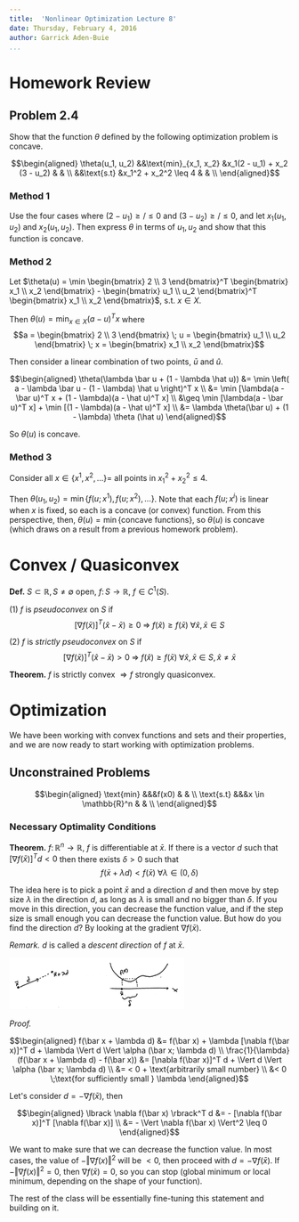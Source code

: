 ```yaml
---
title:  'Nonlinear Optimization Lecture 8'
date: Thursday, February 4, 2016
author: Garrick Aden-Buie
...
```


# Homework Review

## Problem 2.4

Show that the function $\theta$ defined by the following optimization problem is concave.

$$\begin{aligned}
\theta(u_1, u_2) &&\text{min}_{x_1, x_2} &x_1(2 - u_1) + x_2 (3 - u_2)	& 	& \\
&&\text{s.t}	&x_1^2 + x_2^2 \leq 4		&	& \\
\end{aligned}$$

### Method 1

Use the four cases where $(2 - u_1) \geq / \leq 0$ and $(3-u_2) \geq / \leq 0$, and let $x_1(u_1, u_2)$ and $x_2(u_1, u_2)$.
Then express $\theta$ in terms of $u_1, u_2$ and show that this function is concave.

### Method 2

Let $\theta(u) = \min \begin{bmatrix} 2 \\ 3 \end{bmatrix}^T \begin{bmatrix} x_1 \\ x_2 \end{bmatrix} - \begin{bmatrix} u_1 \\ u_2 \end{bmatrix}^T \begin{bmatrix} x_1 \\ x_2 \end{bmatrix}$, s.t. $x \in X$.

Then $\theta(u) = \min_{x \in X} (a - u)^T x$ where $$a = \begin{bmatrix} 2 \\ 3 \end{bmatrix} \; u = \begin{bmatrix} u_1 \\ u_2 \end{bmatrix} \; x = \begin{bmatrix} x_1 \\ x_2 \end{bmatrix}$$

Then consider a linear combination of two points, $\bar u$ and $\hat u$.

$$\begin{aligned}
\theta(\lambda \bar u + (1 - \lambda \hat u)) &= \min \left( a - \lambda \bar u - (1 - \lambda) \hat u \right)^T x \\
&= \min [\lambda(a - \bar u)^T x + (1 - \lambda)(a - \hat u)^T x] \\
&\geq \min [\lambda(a - \bar u)^T x] + \min [(1 - \lambda)(a - \hat u)^T x] \\
&= \lambda \theta(\bar u) + (1 - \lambda) \theta (\hat u)
\end{aligned}$$

So $\theta(u)$ is concave.

### Method 3

Consider all $x \in \{x^1, x^2, \dots \} =$ all points in $x_1^2 + x_2^2 \leq 4$.

Then $\theta(u_1, u_2) = \min \{f(u;x^1), f(u;x^2), \dots \}$. Note that each $f(u;x^i)$ is linear when $x$ is fixed, so each is a concave (or convex) function.
From this perspective, then, $\theta(u) = \min \{\text{concave functions}\}$, so $\theta(u)$ is concave (which draws on a result from a previous homework problem).

# Convex / Quasiconvex

**Def.** $S \subset \mathbb{R}, S \neq \emptyset$ open, $f \colon S \to \mathbb{R}$, $f \in C^1(S)$.

(1) $f$ is *pseudoconvex* on $S$ if $$[\nabla f(\bar x)]^T (\hat x - \bar x) \geq 0 \;\Rightarrow\; f(\hat x) \geq f(\bar x) \;\forall \hat x, \bar x \in S$$

(2) $f$ is *strictly pseudoconvex* on $S$ if $$[\nabla f(\bar x)]^T (\hat x - \bar x) > 0 \;\Rightarrow\; f(\hat x) \geq f(\bar x) \;\forall \hat x, \bar x \in S, \hat x \neq \bar x$$

**Theorem.** $f$ is strictly convex $\Rightarrow f$ strongly quasiconvex.

# Optimization

We have been working with convex functions and sets and their properties, and we are now ready to start working with optimization problems.

## Unconstrained Problems

$$\begin{aligned}
\text{min}	&&&f(x0)	& 	& \\
\text{s.t}	&&&x \in \mathbb{R}^n		&	& \\
\end{aligned}$$

### Necessary Optimality Conditions

**Theorem.** $f \colon \mathbb{R}^n \to \mathbb{R}$, $f$ is differentiable at $\bar x$. If there is a vector $d$ such that $[\nabla f(\bar x)]^T d < 0$ then there exists $\delta >0$ such that $$f(\bar x + \lambda d)< f(\bar x) \;\forall \lambda \in (0, \delta)$$

The idea here is to pick a point $\bar x$ and a direction $d$ and then move by step size $\lambda$ in the direction $d$, as long as $\lambda$ is small and no bigger than $\delta$.
If you move in this direction, you can decrease the function value, and if the step size is small enough you can decrease the function value.
But how do you find the direction $d$?
By looking at the gradient $\nabla f(\bar x)$.

*Remark.* $d$ is called a *descent direction* of $f$ at $\bar x$.

![Demonstration of step and choice of maximum step size $\delta$.](images/lec8/8-1.png)

*Proof.*

$$\begin{aligned}
f(\bar x + \lambda d) &= f(\bar x) + \lambda [\nabla f(\bar x)]^T d + \lambda \Vert d \Vert \alpha (\bar x; \lambda d) \\
\frac{1}{\lambda} (f(\bar x + \lambda d) - f(\bar x)) &= [\nabla f(\bar x)]^T d + \Vert d \Vert \alpha (\bar x; \lambda d) \\
&= <  0 + \text{arbitrarily small number} \\
&< 0 \;\text{for sufficiently small } \lambda
\end{aligned}$$

Let's consider $d = - \nabla f(\bar x)$, then

$$\begin{aligned}
\lbrack \nabla f(\bar x) \rbrack^T d &= - [\nabla f(\bar x)]^T [\nabla f(\bar x)] \\
&= - \Vert \nabla f(\bar x) \Vert^2 \leq 0
\end{aligned}$$

We want to make sure that we can decrease the function value.
In most cases, the value of $- \Vert \nabla f(x) \Vert^2$ will be $< 0$, then proceed with $d = - \nabla f(\bar x)$. If $- \Vert \nabla f(x) \Vert^2 = 0$, then $\nabla f(\bar x) = 0$, so you can stop (global minimum or local minimum, depending on the shape of your function).

The rest of the class will be essentially fine-tuning this statement and building on it.
